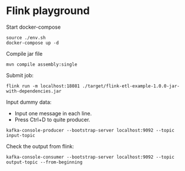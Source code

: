 # Flink playground


Start docker-compose

```
source ./env.sh
docker-compose up -d
```

Compile jar file

```
mvn compile assembly:single
```

Submit job:

```
flink run -m localhost:18081 ./target/flink-etl-example-1.0.0-jar-with-dependencies.jar
```

Input dummy data:

- Input one message in each line.
- Press Ctrl+D to quite producer.

```
kafka-console-producer --bootstrap-server localhost:9092 --topic input-topic
```

Check the output from flink:

```
kafka-console-consumer --bootstrap-server localhost:9092 --topic output-topic --from-beginning
```